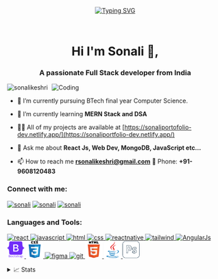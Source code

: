 <p align="center"><a href="https://sonaliportofolio.netlify.app/">
    <img src="https://readme-typing-svg.demolab.com?font=Georgia&weight=500&duration=1000&pause=100&color=F7A311FF&center=true&multiline=true&width=500&height=80&lines=Sonali+Keshri;%7C+React+%7C%7C+Front-End+Developer+%7C%7C+Full+Stack+Developer+%7C;Software+Engineer+" alt="Typing SVG" />
</a></p>
<br>
<h1 align="center">Hi I'm Sonali 👋,</h1>
<h3 align="center">A passionate Full Stack developer from India</h3>

<img align="right" alt="Coding" width="400" src="./APPROVED21.gif">
<p align="left"> <img src="https://komarev.com/ghpvc/?username=sonalikeshri&label=Profile%20views&color=0e75b6&style=flat" alt="sonalikeshri" /> </p>

- 🔭 I’m currently pursuing BTech final year Computer Science.

- 🌱 I’m currently learning **MERN Stack and DSA**

- 👨‍💻 All of my projects are available at [https://sonaliportofolio-dev.netlify.app/](https://sonaliportfolio-dev.netlify.app/)

- 💬 Ask me about **React Js, Web Dev, MongoDB, JavaScript etc...**

- 📫 How to reach me **rsonalikeshri@gmail.com** 📱 Phone: **+91-9608120483**


<h3 align="left">Connect with me:</h3>
<p align="left">
<a href="https://www.linkedin.com/in/sonali-keshri-322875225/" target="blank"><img align="center" src="https://raw.githubusercontent.com/rahuldkjain/github-profile-readme-generator/master/src/images/icons/Social/linked-in-alt.svg" alt="sonali" height="30" width="40" /></a>
<a href="https://www.instagram.com/mahi.ra45/" target="blank"><img align="center" src="https://raw.githubusercontent.com/rahuldkjain/github-profile-readme-generator/master/src/images/icons/Social/instagram.svg" alt="sonali" height="30" width="40" /></a>
<a href="https://leetcode.com/rsonalikeshri/" target="blank"><img align="center" src="https://raw.githubusercontent.com/rahuldkjain/github-profile-readme-generator/master/src/images/icons/Social/leet-code.svg" alt="sonali" height="30" width="40" /></a>
</p>

<h3 align="left">Languages and Tools:</h3>
<p align="left">
<a href="https://react.dev/" target="_blank" rel="noreferrer"> <img src="https://th.bing.com/th/id/OIP.dE4ObnWQ46TFJp-QbPAkMAHaHa?w=178&h=180&c=7&r=0&o=5&dpr=1.3&pid=1.7" alt="react" width="40" height="40"/> </a>
<a href="https://developer.mozilla.org/en-US/docs/Web/javascript" target="_blank" rel="noreferrer"> <img src="https://www.tc-web.it/wp-content/uploads/2018/07/javascript_logo.jpg" alt="javascript" width="40" height="40"/> </a>
<a href="https://html.com/" target="_blank" rel="noreferrer"> <img src="https://p7.hiclipart.com/preview/1005/511/631/web-development-html-logo-world-wide-web-consortium-create-html-signature.jpg" alt="html" width="40" height="40"/> </a>
<a href="https://web.dev/learn/css/" target="_blank" rel="noreferrer"> <img src="https://image.pngaaa.com/311/3920311-middle.png" alt="css" width="40" height="40"/> </a>
<a href="https://reactnative.dev/" target="_blank" rel="noreferrer"> <img src="https://www.tienle.com/wp-content/uploads/2017/11/react-native-logo.png" alt="reactnative" width="40" height="40"/> </a>
<a href="https://tailwindcss.com/" target="_blank" rel="noreferrer"> <img src="https://jefrydco.id/_nuxt/img/how-tailwind-css-help-reduce-workload-by-jefrydco.833f9b8.jpg" alt="tailwind" width="40" height="40"/> </a> 
<a href="https://angularjs.org/" target="_blank" rel="noreferrer"><img src="https://th.bing.com/th/id/OIP.liYbsPpCk8BCLhNs9R9Z4wHaE8?pid=ImgDet&rs=1" alt="AngularJs" width="40" height="40"/> </a>
<a href="https://getbootstrap.com" target="_blank" rel="noreferrer"> <img src="https://raw.githubusercontent.com/devicons/devicon/master/icons/bootstrap/bootstrap-plain-wordmark.svg" alt="bootstrap" width="40" height="40"/> </a> 
<a href="https://www.w3schools.com/css/" target="_blank" rel="noreferrer"> <img src="https://raw.githubusercontent.com/devicons/devicon/master/icons/css3/css3-original-wordmark.svg" alt="css3" width="40" height="40"/> </a> 
<a href="https://www.figma.com/" target="_blank" rel="noreferrer"> <img src="https://www.vectorlogo.zone/logos/figma/figma-icon.svg" alt="figma" width="40" height="40"/> </a> 
<a href="https://git-scm.com/" target="_blank" rel="noreferrer"> <img src="https://www.vectorlogo.zone/logos/git-scm/git-scm-icon.svg" alt="git" width="40" height="40"/> </a> 
<a href="https://www.w3.org/html/" target="_blank" rel="noreferrer"> <img src="https://raw.githubusercontent.com/devicons/devicon/master/icons/html5/html5-original-wordmark.svg" alt="html5" width="40" height="40"/> </a> 
<a href="https://www.java.com" target="_blank" rel="noreferrer"> <img src="https://raw.githubusercontent.com/devicons/devicon/master/icons/java/java-original.svg" alt="java" width="40" height="40"/> </a>
<a href="https://www.photoshop.com/en" target="_blank" rel="noreferrer"> <img src="https://raw.githubusercontent.com/devicons/devicon/master/icons/photoshop/photoshop-line.svg" alt="photoshop" width="40" height="40"/> </a> 


<details>
<summary>📈 Stats</summary>
<br>

## My Github Stats

![](http://github-profile-summary-cards.vercel.app/api/cards/profile-details?username=Sonali-keshri&theme=swift)
    
![](http://github-profile-summary-cards.vercel.app/api/cards/repos-per-language?username=Sonali-keshri&theme=swift)![](http://github-profile-summary-cards.vercel.app/api/cards/most-commit-language?username=Sonali-keshri&theme=swift)
    
![](http://github-profile-summary-cards.vercel.app/api/cards/stats?username=Sonali-keshri&theme=swift)![](http://github-profile-summary-cards.vercel.app/api/cards/productive-time?username=Sonali-keshri&theme=swift&utcOffset=8)

